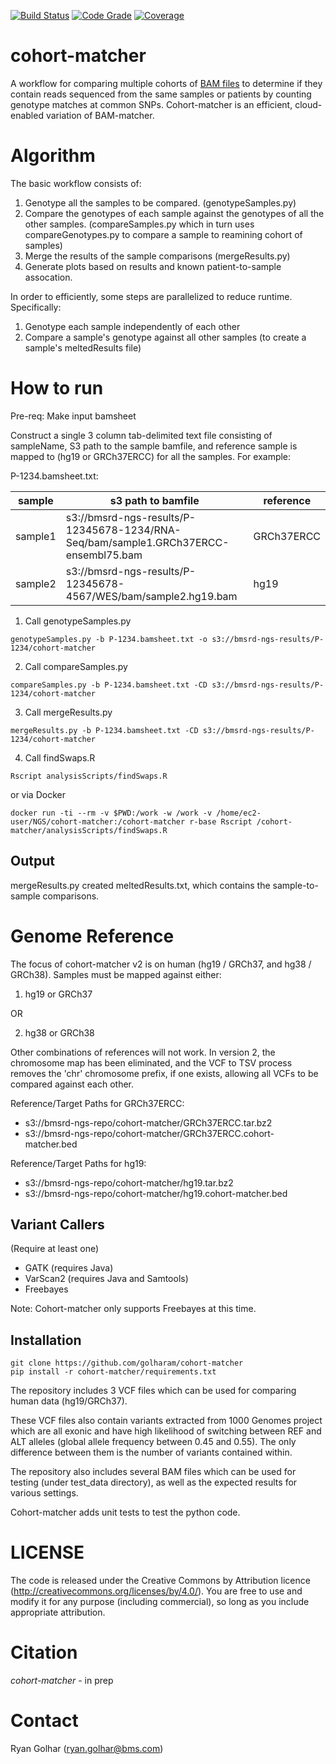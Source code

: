 [![Build Status](https://jenkins-ci.pri.bms.com:8443/job/cohort-matcher/statusbadges-build/icon)](https://jenkins-ci.pri.bms.com:8443/job/cohort-matcher)
[![Code Grade](https://jenkins-ci.pri.bms.com:8443/job/cohort-matcher/statusbadges-grade/icon)](https://jenkins-ci.pri.bms.com:8443/job/cohort-matcher)
[![Coverage](https://jenkins-ci.pri.bms.com:8443/job/cohort-matcher/statusbadges-coverage/icon)](https://jenkins-ci.pri.bms.com:8443/job/cohort-matcher)

# cohort-matcher #

A workflow for comparing multiple cohorts of [BAM files](https://samtools.github.io/hts-specs/SAMv1.pdf) to determine if they contain reads sequenced from the same samples or patients by counting genotype matches at common SNPs.  Cohort-matcher is an efficient, cloud-enabled variation of BAM-matcher.

# Algorithm #

The basic workflow consists of:
1. Genotype all the samples to be compared. (genotypeSamples.py)
2. Compare the genotypes of each sample against the genotypes of all the other samples. (compareSamples.py which in turn uses compareGenotypes.py to compare a sample to reamining cohort of samples)
3. Merge the results of the sample comparisons (mergeResults.py)
4. Generate plots based on results and known patient-to-sample assocation.

In order to efficiently, some steps are parallelized to reduce runtime.  Specifically:
1.  Genotype each sample independently of each other
2.  Compare a sample's genotype against all other samples (to create a sample's meltedResults file)

# How to run #

Pre-req:  Make input bamsheet

Construct a single 3 column tab-delimited text file consisting of sampleName, S3 path to the sample bamfile, and reference sample is mapped to (hg19 or GRCh37ERCC) for all the samples. For example:

P-1234.bamsheet.txt:

| sample  | s3 path to bamfile | reference |
| ------------- | ------------- | ----- |
| sample1 | s3://bmsrd-ngs-results/P-12345678-1234/RNA-Seq/bam/sample1.GRCh37ERCC-ensembl75.bam | GRCh37ERCC |
| sample2 | s3://bmsrd-ngs-results/P-12345678-4567/WES/bam/sample2.hg19.bam | hg19 |


1.  Call genotypeSamples.py

```
genotypeSamples.py -b P-1234.bamsheet.txt -o s3://bmsrd-ngs-results/P-1234/cohort-matcher
```

2.  Call compareSamples.py

```
compareSamples.py -b P-1234.bamsheet.txt -CD s3://bmsrd-ngs-results/P-1234/cohort-matcher
```

3.  Call mergeResults.py

```
mergeResults.py -b P-1234.bamsheet.txt -CD s3://bmsrd-ngs-results/P-1234/cohort-matcher
```

4.  Call findSwaps.R
```
Rscript analysisScripts/findSwaps.R
```
or via Docker
```
docker run -ti --rm -v $PWD:/work -w /work -v /home/ec2-user/NGS/cohort-matcher:/cohort-matcher r-base Rscript /cohort-matcher/analysisScripts/findSwaps.R
```

## Output ##

mergeResults.py created meltedResults.txt, which contains the sample-to-sample comparisons.

# Genome Reference #

The focus of cohort-matcher v2 is on human (hg19 / GRCh37, and hg38 / GRCh38). 
Samples must be mapped against either: 

1) hg19 or GRCh37

OR

2) hg38 or GRCh38

Other combinations of references will not work.  In version 2, the chromosome map has been eliminated, and the VCF to TSV process removes the 'chr' chromosome prefix, if one exists, allowing all VCFs to be compared against each other.

Reference/Target Paths for GRCh37ERCC:
  - s3://bmsrd-ngs-repo/cohort-matcher/GRCh37ERCC.tar.bz2
  - s3://bmsrd-ngs-repo/cohort-matcher/GRCh37ERCC.cohort-matcher.bed
  
Reference/Target Paths for hg19:
  - s3://bmsrd-ngs-repo/cohort-matcher/hg19.tar.bz2
  - s3://bmsrd-ngs-repo/cohort-matcher/hg19.cohort-matcher.bed

## Variant Callers ##

(Require at least one)

* GATK (requires Java)
* VarScan2 (requires Java and Samtools)
* Freebayes

Note: Cohort-matcher only supports Freebayes at this time.

## Installation ##

```
git clone https://github.com/golharam/cohort-matcher
pip install -r cohort-matcher/requirements.txt
```

The repository includes 3 VCF files which can be used for comparing human data (hg19/GRCh37). 

These VCF files also contain variants extracted from 1000 Genomes project which are all exonic and have high likelihood of switching between REF and ALT alleles (global allele frequency between 0.45 and 0.55). The only difference between them is the number of variants contained within.

The repository also includes several BAM files which can be used for testing (under test_data directory), as well as the expected results for various settings.

Cohort-matcher adds unit tests to test the python code.

# LICENSE #

The code is released under the Creative Commons by Attribution licence (http://creativecommons.org/licenses/by/4.0/). You are free to use and modify it for any purpose (including commercial), so long as you include appropriate attribution. 

# Citation #

*cohort-matcher* - in prep

# Contact #

Ryan Golhar (ryan.golhar@bms.com)
